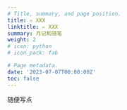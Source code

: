```yaml
---
# Title, summary, and page position.
title: ✍️ XXX
linktitle: ✍️ XXX
summary: 月记和随笔
weight: 2
# icon: python
# icon_pack: fab

# Page metadata.
date: '2023-07-07T00:00:00Z'
toc: false
---
```


随便写点
